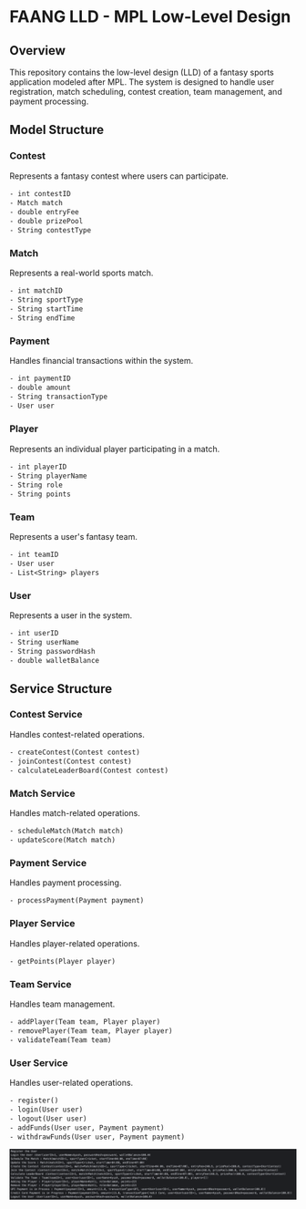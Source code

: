 # FAANG LLD - MPL Low-Level Design

## Overview
This repository contains the low-level design (LLD) of a fantasy sports application modeled after MPL. The system is designed to handle user registration, match scheduling, contest creation, team management, and payment processing.

## Model Structure

### Contest
Represents a fantasy contest where users can participate.
```plaintext
- int contestID
- Match match
- double entryFee
- double prizePool
- String contestType
```

### Match
Represents a real-world sports match.
```plaintext
- int matchID
- String sportType
- String startTime
- String endTime
```

### Payment
Handles financial transactions within the system.
```plaintext
- int paymentID
- double amount
- String transactionType
- User user
```

### Player
Represents an individual player participating in a match.
```plaintext
- int playerID
- String playerName
- String role
- String points
```

### Team
Represents a user's fantasy team.
```plaintext
- int teamID
- User user
- List<String> players
```

### User
Represents a user in the system.
```plaintext
- int userID
- String userName
- String passwordHash
- double walletBalance
```

## Service Structure

### Contest Service
Handles contest-related operations.
```plaintext
- createContest(Contest contest)
- joinContest(Contest contest)
- calculateLeaderBoard(Contest contest)
```

### Match Service
Handles match-related operations.
```plaintext
- scheduleMatch(Match match)
- updateScore(Match match)
```

### Payment Service
Handles payment processing.
```plaintext
- processPayment(Payment payment)
```

### Player Service
Handles player-related operations.
```plaintext
- getPoints(Player player)
```

### Team Service
Handles team management.
```plaintext
- addPlayer(Team team, Player player)
- removePlayer(Team team, Player player)
- validateTeam(Team team)
```

### User Service
Handles user-related operations.
```plaintext
- register()
- login(User user)
- logout(User user)
- addFunds(User user, Payment payment)
- withdrawFunds(User user, Payment payment)
```
![img.png](img.png)
